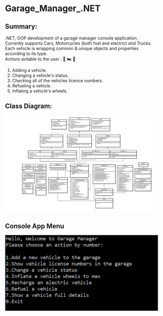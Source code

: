 # Garage_Manager_.NET 

## Summary:
.NET, OOP development of a garage manager console application.  
Currently supports Cars, Motorcycles (both fuel and electric) and Trucks.  
Each vehicle  is wrapping common & unique objects and properties according to its type.  
Actions avilable to the user :  🚗 🏍️ 🚚
1. Adding a vehicle.
2. Changing a vehicle's status.
3. Checking all of the vehicles licence numbers.
4. Refueling a vehicle.
5. Inflating a vehicle's wheels.

## Class Diagram:
![Garage Manager](https://github.com/nqoy/Garage-Manager-.NET/blob/main/%E2%80%8F%E2%80%8FGarage_Class_Diagram.JPG)

## Console App Menu
![Garage Menu](https://github.com/nqoy/Garage-Manager-.NET/blob/main/GarageMenu.png)
